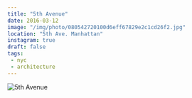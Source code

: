 ```yaml
---
title: "5th Avenue"
date: 2016-03-12
image: "/img/photo/080542720100d6eff67829e2c1cd26f2.jpg"
location: "5th Ave. Manhattan"
instagram: true
draft: false
tags:
 - nyc
 - architecture
---
```


![5th Avenue](/img/photo/080542720100d6eff67829e2c1cd26f2.jpg)
